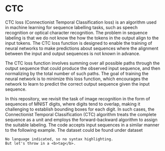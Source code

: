 # CTC

CTC loss (Connectionist Temporal Classification loss) is an algorithm used in machine learning for sequence labelling tasks, such as speech recognition or optical character recognition. The problem in sequence labeling is that we do not know the how the tokens in the output align to the input tokens. The CTC loss function is designed to enable the training of neural networks to make predictions about sequences where the alignment between the input and output sequences is not known in advance.

The CTC loss function involves summing over all possible paths through the output sequence that could produce the observed input sequence, and then normalizing by the total number of such paths. The goal of training the neural network is to minimize this loss function, which encourages the network to learn to predict the correct output sequence given the input sequence.

In this repository, we revisit the task of image recognition in the form of sequences of MNIST digits, where digits tend to overlap, making it challenging to establish bounding boxes for each digit. In such cases, the Connectionist Temporal Classification (CTC) algorithm treats the complete sequence as a unit and employs the forward-backward algorithm to assign the suitable labeling. The code accepts input sequences in a similar manner to the following example. The dataset could be found under dataset

```
No language indicated, so no syntax highlighting. 
But let's throw in a <b>tag</b>.
```
